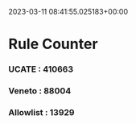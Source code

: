 2023-03-11 08:41:55.025183+00:00
# Rule Counter 
 ### UCATE : 410663

 ### Veneto : 88004

 ### Allowlist : 13929